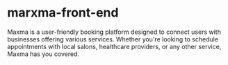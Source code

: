 # marxma-front-end
Maxma is a user-friendly booking platform designed to connect users with businesses offering various services. Whether you're looking to schedule appointments with local salons, healthcare providers, or any other service, Maxma has you covered.
